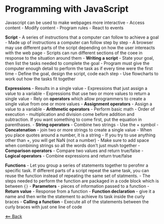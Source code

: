 # Programming with JavaScript

Javascript can be used to make webpages more interactive
    - Access content
    - Modify content
    - Program rules
    - React to events

**Script**
    - A series of instructions that a computer can follow to achieve a goal
    - Made up of instructions a computer can follow step by step
    - A browser may use different parts of the script depending on how the user intereacts with the web page
    - Scripts can run different sections of the coee in response to the situation around them
    - **Writing a script**
        - State your goal, then list the tasks needed to complete the goal
        - Program must give the computer enough detail to perform the task as if every time were the first time
        - Define the goal, design the script, code each step
        - Use flowcharts to work out how the tasks fit together

**Expressions**
    - Results in a single value
        - Expressions that just assign a value to a variable
        - Expressions that use two or more values to return a single value
    - Rely on **operators** which allow programmers to create a single value from one or more values
        - **Assignment operators** - Assign a value to a variable
        - **Arithmetic operators** - Perform basic math
            - Order of execution - multiplication and division come before addition and subtraction. If you want something to come first, put the equation in parenthases.
        - **String operators** - Combine two strings
            - Use the + symbol
            - **Concatenation** - join two or more strings to create a single value
            - When you place quotes around a number, it is a string
            - If you try to use anything other than +, you will get NaN (not a number)
            - Make sure to add space when combining strings so all the words don't just mush together
        - **Comparison operators** - Compare two values and return true/false
        - **Logical operators** - Combine expressions and return true/false

**Functions**
    - Let you group a series of statements together to perofmr a specific task. If different parts of a script repeat the same task, you can reuse the function instead of repeating the same set of statments.
    - The steps needed to perform the function are packaged in a code block which is between `{}`
    - **Parameters** - pieces of information passed to a function
    - **Return value** - Response from a function
    - **Function declaration** - give it a name and then write the statement to achieve its task inside the curly braces
    - **Calling a function** - Execute all of the statements between the curly braces with just one line of code

[<== Back](README.md)